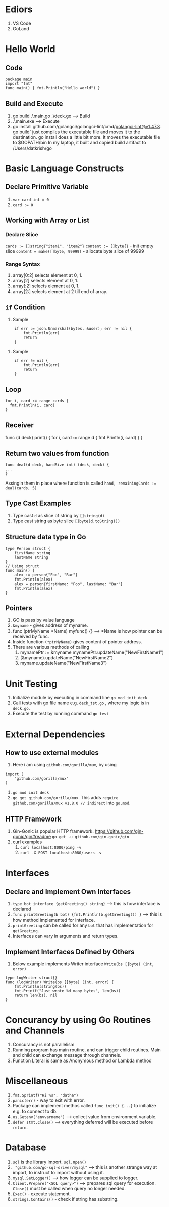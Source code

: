 # Ediors
1. VS Code
1. GoLand

# Hello World

## Code 
```
package main
import "fmt"
func main() { fmt.Println("Hello world") }
```

## Build and Execute
1. go build .\main.go .\deck.go --> Build
1. .\main.exe --> Execute
1. go install github.com/golangci/golangci-lint/cmd/golangci-lint@v1.47.3`. `go build` just compiles the executable file and moves it to the destination. go install does a little bit more. It moves the executable file to $GOPATH/bin
In my laptop, it built and copied build artifact to /Users/datkrish/go

# Basic Language Constructs

## Declare Primitive Variable
1. `var card int = 0`
1. `card := 0`

## Working with Array or List

### Declare Slice
`cards := []string{"item1", "item2"}`
`content := []byte{}` - init empty slice
`content = make([]byte, 99999)` - allocate byte slice of 99999

### Range Syntax
1. array[0:2] selects element at 0, 1.
1. array[2] selects element at 0, 1.
1. array[:2] selects element at 0, 1.
1. array[2:] selects element at 2 till end of array.


## `if` Condition
1. Sample
```
	if err := json.Unmarshal(bytes, &user); err != nil {
		fmt.Println(err)
		return
	}
```

1. Sample
```
	if err != nil {
		fmt.Println(err)
		return
	}
```

## Loop
```
for i, card := range cards {
  fmt.Println(i, card)
}
```

## Receiver
func (d deck) print() {
	for i, card := range d {
		fmt.Println(i, card)
	}
}

## Return two values from function
```
func deal(d deck, handSize int) (deck, deck) {
...
}
```
Assingin them in place where function is called `hand, remainingCards := deal(cards, 5)`

## Type Cast Examples
1. Type cast `d` as slice of string by `[]string(d)`
1. Type cast string as byte slice `[]byte(d.toString())`

## Structure data type in Go
```
type Person struct {
	firstName string
	lastName string
}
// Using struct
func main() {
	alex := person{"Foo", "Bar"}
	fmt.Println(alex)
	alex = person{firstName: "Foo", lastName: "Bar"}
	fmt.Println(alex)
}

```

## Pointers
1. GO is pass by value language
1. `&myname` - gives address of myname.
1. func (ptrMyName *Name) myfunc() {} --> *Name is how pointer can be received by func.
1. Inside function `(*ptrMyName)` gives content of pointer address.
1. There are various methods of calling 
    1. mynamePtr := &myname
    mynamePtr.updateName("NewFirstName1")
    1. (&myname).updateName("NewFirstName2")
    1. myname.updateName("NewFirstName3")

# Unit Testing
1. Initialize module by executing in command line `go mod init deck`
1. Call tests with go file name e.g. `deck_tst.go` , where my logic is in `deck.go`.
1. Execute the test by running command `go test`

# External Dependencies

## How to use external modules
1. Here i am using `github.com/gorilla/mux`, by using 
```
import (
	"github.com/gorilla/mux"
)
```
1. `go mod init deck`
1. `go get github.com/gorilla/mux`. This adds `require github.com/gorilla/mux v1.8.0 // indirect` into `go.mod`.

## HTTP Framework
1. Gin-Gonic is popular HTTP framework. https://github.com/gin-gonic/gin#readme
    `go get -u github.com/gin-gonic/gin`
1. curl examples
    1. `curl localhost:8080/ping -v`
    1. `curl -X POST localhost:8080/users -v`

# Interfaces
## Declare and Implement Own Interfaces
1. `type bot interface {getGreeting() string}` --> this is how interface is declared
1. `func printGreeting(b bot) {fmt.Println(b.getGreeting()) }`  --> this is how method implemented for interface.
1. `printGreeting` can be called for any `bot` that has implementation for `getGreeting`.
1. Interfaces can vary in arguments and return types.

## Implement Interfaces Defined by Others
1. Below example implements Writer interface `Write(bs []byte) (int, error)`
```
type logWriter struct{}
func (logWriter) Write(bs []byte) (int, error) {
	fmt.Println(string(bs))
	fmt.Printf("Just wrote %d many bytes", len(bs))
	return len(bs), nil
}
```

# Concurancy by using Go Routines and Channels
1. Concurancy is not parallelism
1. Running program has main routine, and can trigger child routines. Main and child can exchange message through channels.
1. Function Literal is same as Anonymous method or Lambda method

# Miscellaneous
1. `fmt.Sprintf("Hi %s", "datha")`
1. `panic(err)` - way to exit with error.
1. Package can implement methos called `func init() {...}` to initialize e.g. to connect to db.
1. `os.Getenv("envvarname")` --> collect value from environment variable.
1. `defer stmt.Close()` --> everything deferred will be executed before `return`.

# Database
1. `sql` is the library import. `sql.Open()` 
1. ` "github.com/go-sql-driver/mysql"` --> this is another strange way at import, to instruct to import without using it.
1. `mysql.SetLogger()` --> how logger can be supplied to logger.
1. `Client.Prepare("<SQL query>")` --> prepares sql query for execution. `Close()` must be called when query no longer needed.
1. `Exec()` - execute statement.
1. `strings.Contains()` - check if string has substring.
